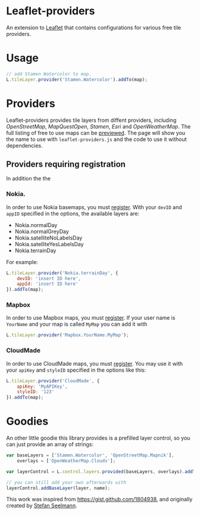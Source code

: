 Leaflet-providers
=================
An extension to [Leaflet](http://leafletjs.com/) that contains configurations for various free tile providers.

# Usage
```Javascript
// add Stamen Watercolor to map.
L.tileLayer.provider('Stamen.Watercolor').addTo(map);
```

# Providers

Leaflet-providers provides tile layers from diffent providers, including *OpenStreetMap*, *MapQuestOpen*, *Stamen*, *Esri* and *OpenWeatherMap*. The full listing of free to use maps can be [previewed](preview/index.html). The page will show you the name to use with `leaflet-providers.js` and the code to use it without dependencies.

## Providers requiring registration

In addition the the

### Nokia.

In order to use Nokia basemaps, you must [register](https://developer.here.com/web/guest/myapps). With your `devID` and `appID` specified in the options, the available layers are:

* Nokia.normalDay
* Nokia.normalGreyDay
* Nokia.satelliteNoLabelsDay
* Nokia.satelliteYesLabelsDay
* Nokia.terrainDay

For example:
```Javascript
L.tileLayer.provider('Nokia.terrainDay', {
    devID: 'insert ID here',
    appId: 'insert ID here'
}).addTo(map);
```

### Mapbox

In order to use Mapbox maps, you must [register](https://tiles.mapbox.com/signup). If your user name is `YourName` and your map is called `MyMap` you can add it with
```JavaScript
L.tileLayer.provider('Mapbox.YourName.MyMap');
```

### CloudMade

In order to use CloudMade maps, you must [register](http://account.cloudmade.com/register). You may use it with your `apiKey` and `styleID` specified in the options like this:
```JavaScript
L.tileLayer.provider('CloudMade', {
    apiKey: 'MyAPIKey',
    styleID: '123'
}).addTo(map);
```

# Goodies

An other little goodie this library provides is a prefilled layer control, so you can just provide an array of strings:

```JavaScript
var baseLayers = ['Stamen.Watercolor', 'OpenStreetMap.Mapnik'],
	overlays = ['OpenWeatherMap.Clouds'];

var layerControl = L.control.layers.provided(baseLayers, overlays).addTo(map);

// you can still add your own afterwards with
layerControl.addBaseLayer(layer, name);
```

This work was inspired from <https://gist.github.com/1804938>, and originally created by [Stefan Seelmann](https://github.com/seelmann).